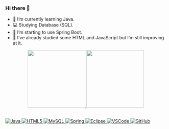 ### Hi there 👋

- 🌱 I’m currently learning Java.
- 💻 Studying Database (SQL).
- 🍃 I’m starting to use Spring Boot.
- 🤖 I’ve already studied some HTML and JavaScript but I’m still improving at it.

<div align="center">
  <a href="https://github.com/amandaazeredo">
  <img height="180em" src="https://github-readme-stats.vercel.app/api?username=amandaazeredo&show_icons=true&theme=dark&include_all_commits=true&count_private=true"/>
  <img height="180em" src="https://github-readme-stats.vercel.app/api/top-langs/?username=amandaazeredo&layout=compact&langs_count=7&theme=dark"/>
</div>
  <br>

  ![Java](https://img.shields.io/badge/-Java-007396?style=flat-square&logo=java)
  ![HTML5](https://img.shields.io/badge/-HTML5-E34F26?style=flat-square&logo=html5&logoColor=white)
  ![MySQL](https://img.shields.io/badge/-MySQL-4479A1?style=flat-square&logo=mysql&logoColor=white)
  ![Spring](https://img.shields.io/badge/-Spring-6DB33F?style=flat-square&logo=spring&logoColor=white)
  ![Eclipse](https://img.shields.io/badge/-Eclipse-2C2255?style=flat-square&logo=eclipse&logoColor=white)
  ![VSCode](https://img.shields.io/badge/-VSCode-007ACC?style=flat-square&logo=visual-studio-code&logoColor=white)
  ![GitHub](https://img.shields.io/badge/-GitHub-181717?style=flat-square&logo=github)
